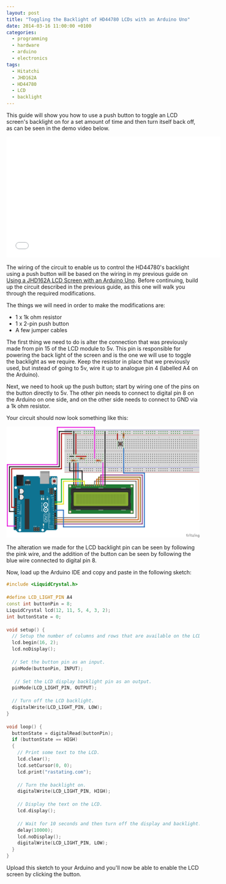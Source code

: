 ```yaml
---
layout: post
title: "Toggling the Backlight of HD44780 LCDs with an Arduino Uno"
date: 2014-03-16 11:00:00 +0100
categories:
  - programming
  - hardware
  - arduino
  - electronics
tags:
  - Hitatchi
  - JHD162A
  - HD44780
  - LCD
  - backlight
---
```

This guide will show you how to use a push button to toggle an LCD screen's backlight on for a set amount of time and then turn itself back off, as can be seen in the demo video below.

<iframe width="560" height="315" src="//www.youtube.com/embed/s_p40VsBkJM?rel=0" frameborder="0" allowfullscreen></iframe>

The wiring of the circuit to enable us to control the HD44780's backlight using a push button will be based on the wiring in my previous guide on [Using a JHD162A LCD Screen with an Arduino Uno](/using-a-jhd162a-lcd-screen-with-an-arduino-uno/). Before continuing, build up the circuit described in the previous guide, as this one will walk you through the required modifications.

The things we will need in order to make the modifications are:

*    1 x 1k ohm resistor
*    1 x 2-pin push button
*    A few jumper cables

The first thing we need to do is alter the connection that was previously made from pin 15 of the LCD module to 5v. This pin is responsible for powering the back light of the screen and is the one we will use to toggle the backlight as we require. Keep the resistor in place that we previously used, but instead of going to 5v, wire it up to analogue pin 4 (labelled A4 on the Arduino).

Next, we need to hook up the push button; start by wiring one of the pins on the button directly to 5v. The other pin needs to connect to digital pin 8 on the Arduino on one side, and on the other side needs to connect to GND via a 1k ohm resistor.

Your circuit should now look something like this:

![](/assets/images/toggling-the-backlight-of-hd44780-lcds-with-an-arduino-uno/HD44780_with_push_button_wiring_diagram.png)

The alteration we made for the LCD backlight pin can be seen by following the pink wire, and the addition of the button can be seen by following the blue wire connected to digital pin 8.

Now, load up the Arduino IDE and copy and paste in the following sketch:

```cpp
#include <LiquidCrystal.h>

#define LCD_LIGHT_PIN A4
const int buttonPin = 8;
LiquidCrystal lcd(12, 11, 5, 4, 3, 2);
int buttonState = 0;

void setup() {
  // Setup the number of columns and rows that are available on the LCD.
  lcd.begin(16, 2);
  lcd.noDisplay();

  // Set the button pin as an input.
  pinMode(buttonPin, INPUT);

   // Set the LCD display backlight pin as an output.
  pinMode(LCD_LIGHT_PIN, OUTPUT);

  // Turn off the LCD backlight.
  digitalWrite(LCD_LIGHT_PIN, LOW);
}

void loop() {
  buttonState = digitalRead(buttonPin);
  if (buttonState == HIGH)
  {
    // Print some text to the LCD.
    lcd.clear();
    lcd.setCursor(0, 0);
    lcd.print("rastating.com");

    // Turn the backlight on.
    digitalWrite(LCD_LIGHT_PIN, HIGH);

    // Display the text on the LCD.
    lcd.display();

    // Wait for 10 seconds and then turn off the display and backlight.
    delay(10000);
    lcd.noDisplay();
    digitalWrite(LCD_LIGHT_PIN, LOW);
  }
}
```

Upload this sketch to your Arduino and you'll now be able to enable the LCD screen by clicking the button.
